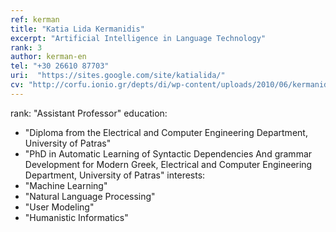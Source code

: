 ```yaml
---
ref: kerman
title: "Katia Lida Kermanidis"
excerpt: "Artificial Intelligence in Language Technology"
rank: 3
author: kerman-en
tel: "+30 26610 87703"
uri:  "https://sites.google.com/site/katialida/"
cv: "http://corfu.ionio.gr/depts/di/wp-content/uploads/2010/06/kermanidou_cv_gr_2011.pdf"
---
```


rank: "Assistant Professor"
education:
  - "Diploma from the Electrical and Computer Engineering Department, University of Patras"
  - "PhD in Automatic Learning of Syntactic Dependencies And grammar Development for Modern Greek, Electrical and Computer Engineering Department, University of Patras"
interests:
  - "Machine Learning"
  - "Natural Language Processing"
  - "User Modeling"
  - "Humanistic Informatics"
